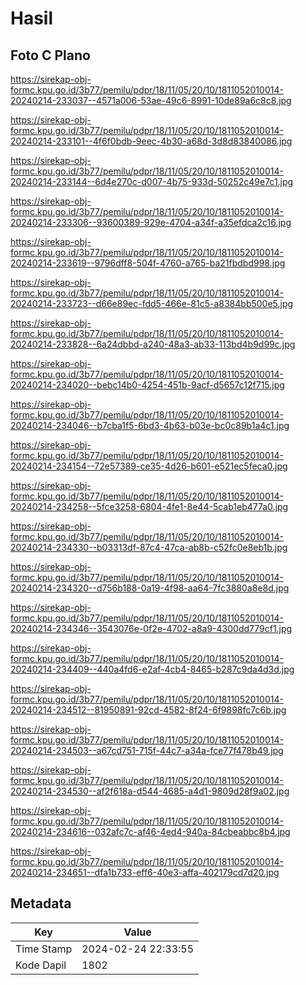 # Hasil

## Foto C Plano

https://sirekap-obj-formc.kpu.go.id/3b77/pemilu/pdpr/18/11/05/20/10/1811052010014-20240214-233037--4571a006-53ae-49c6-8991-10de89a6c8c8.jpg

https://sirekap-obj-formc.kpu.go.id/3b77/pemilu/pdpr/18/11/05/20/10/1811052010014-20240214-233101--4f6f0bdb-9eec-4b30-a68d-3d8d83840086.jpg

https://sirekap-obj-formc.kpu.go.id/3b77/pemilu/pdpr/18/11/05/20/10/1811052010014-20240214-233144--6d4e270c-d007-4b75-933d-50252c49e7c1.jpg

https://sirekap-obj-formc.kpu.go.id/3b77/pemilu/pdpr/18/11/05/20/10/1811052010014-20240214-233306--93600389-929e-4704-a34f-a35efdca2c16.jpg

https://sirekap-obj-formc.kpu.go.id/3b77/pemilu/pdpr/18/11/05/20/10/1811052010014-20240214-233619--9796dff8-504f-4760-a765-ba21fbdbd998.jpg

https://sirekap-obj-formc.kpu.go.id/3b77/pemilu/pdpr/18/11/05/20/10/1811052010014-20240214-233723--d66e89ec-fdd5-466e-81c5-a8384bb500e5.jpg

https://sirekap-obj-formc.kpu.go.id/3b77/pemilu/pdpr/18/11/05/20/10/1811052010014-20240214-233828--6a24dbbd-a240-48a3-ab33-113bd4b9d99c.jpg

https://sirekap-obj-formc.kpu.go.id/3b77/pemilu/pdpr/18/11/05/20/10/1811052010014-20240214-234020--bebc14b0-4254-451b-9acf-d5657c12f715.jpg

https://sirekap-obj-formc.kpu.go.id/3b77/pemilu/pdpr/18/11/05/20/10/1811052010014-20240214-234046--b7cba1f5-6bd3-4b63-b03e-bc0c89b1a4c1.jpg

https://sirekap-obj-formc.kpu.go.id/3b77/pemilu/pdpr/18/11/05/20/10/1811052010014-20240214-234154--72e57389-ce35-4d26-b601-e521ec5feca0.jpg

https://sirekap-obj-formc.kpu.go.id/3b77/pemilu/pdpr/18/11/05/20/10/1811052010014-20240214-234258--5fce3258-6804-4fe1-8e44-5cab1eb477a0.jpg

https://sirekap-obj-formc.kpu.go.id/3b77/pemilu/pdpr/18/11/05/20/10/1811052010014-20240214-234330--b03313df-87c4-47ca-ab8b-c52fc0e8eb1b.jpg

https://sirekap-obj-formc.kpu.go.id/3b77/pemilu/pdpr/18/11/05/20/10/1811052010014-20240214-234320--d756b188-0a19-4f98-aa64-7fc3880a8e8d.jpg

https://sirekap-obj-formc.kpu.go.id/3b77/pemilu/pdpr/18/11/05/20/10/1811052010014-20240214-234346--3543076e-0f2e-4702-a8a9-4300dd779cf1.jpg

https://sirekap-obj-formc.kpu.go.id/3b77/pemilu/pdpr/18/11/05/20/10/1811052010014-20240214-234409--440a4fd6-e2af-4cb4-8465-b287c9da4d3d.jpg

https://sirekap-obj-formc.kpu.go.id/3b77/pemilu/pdpr/18/11/05/20/10/1811052010014-20240214-234512--81950891-92cd-4582-8f24-6f9898fc7c6b.jpg

https://sirekap-obj-formc.kpu.go.id/3b77/pemilu/pdpr/18/11/05/20/10/1811052010014-20240214-234503--a67cd751-715f-44c7-a34a-fce77f478b49.jpg

https://sirekap-obj-formc.kpu.go.id/3b77/pemilu/pdpr/18/11/05/20/10/1811052010014-20240214-234530--af2f618a-d544-4685-a4d1-9809d28f9a02.jpg

https://sirekap-obj-formc.kpu.go.id/3b77/pemilu/pdpr/18/11/05/20/10/1811052010014-20240214-234616--032afc7c-af46-4ed4-940a-84cbeabbc8b4.jpg

https://sirekap-obj-formc.kpu.go.id/3b77/pemilu/pdpr/18/11/05/20/10/1811052010014-20240214-234651--dfa1b733-eff6-40e3-affa-402179cd7d20.jpg


## Metadata

| Key        | Value               |
| ---------- | ------------------- |
| Time Stamp | 2024-02-24 22:33:55 |
| Kode Dapil | 1802                |



